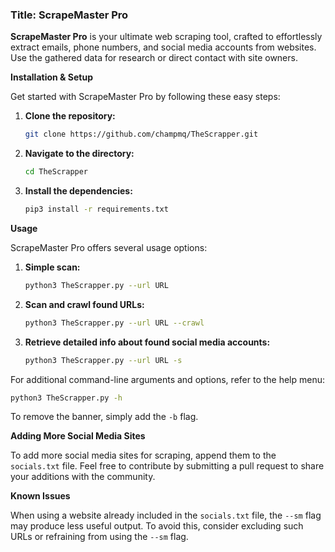 ### Title: ScrapeMaster Pro

**ScrapeMaster Pro** is your ultimate web scraping tool, crafted to effortlessly extract emails, phone numbers, and social media accounts from websites. Use the gathered data for research or direct contact with site owners.

**Installation & Setup**

Get started with ScrapeMaster Pro by following these easy steps:

1. **Clone the repository:**

   ```bash
   git clone https://github.com/champmq/TheScrapper.git
   ```

2. **Navigate to the directory:**

   ```bash
   cd TheScrapper
   ```

3. **Install the dependencies:**

   ```bash
   pip3 install -r requirements.txt
   ```

**Usage**

ScrapeMaster Pro offers several usage options:

1. **Simple scan:**

   ```bash
   python3 TheScrapper.py --url URL
   ```

2. **Scan and crawl found URLs:**

   ```bash
   python3 TheScrapper.py --url URL --crawl
   ```

3. **Retrieve detailed info about found social media accounts:**

   ```bash
   python3 TheScrapper.py --url URL -s
   ```

For additional command-line arguments and options, refer to the help menu:

```bash
python3 TheScrapper.py -h
```

To remove the banner, simply add the `-b` flag.

**Adding More Social Media Sites**

To add more social media sites for scraping, append them to the `socials.txt` file. Feel free to contribute by submitting a pull request to share your additions with the community.

**Known Issues**

When using a website already included in the `socials.txt` file, the `--sm` flag may produce less useful output. To avoid this, consider excluding such URLs or refraining from using the `--sm` flag.
